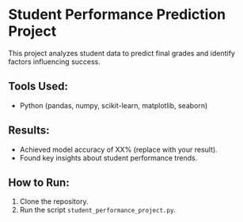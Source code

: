 # Student Performance Prediction Project

This project analyzes student data to predict final grades and identify factors influencing success.

## Tools Used:
- Python (pandas, numpy, scikit-learn, matplotlib, seaborn)

## Results:
- Achieved model accuracy of XX% (replace with your result).
- Found key insights about student performance trends.

## How to Run:
1. Clone the repository.
2. Run the script `student_performance_project.py`.
